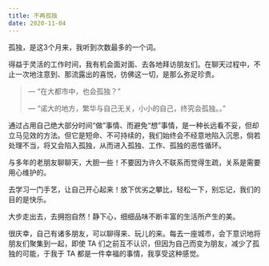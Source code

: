 ```yaml
---
title: 不再孤独
date: 2020-11-04
---
```


孤独，是这3个月来，我听到次数最多的一个词。

得益于灵活的工作时间，我有机会面对面、去各地拜访朋友们。在聊天过程中，不止一次地注意到、那流露出的喜悦，彷佛这一切，是那么弥足珍贵。

> — “在大都市中，也会孤独？”
>
> — “诺大的地方，繁华与自己无关，小小的自己，终究会孤独。。”

通过占用自己绝大部分时间“做”事情、而避免“想”事情，是一种长远看不妥，但却立马见效的方法。但它是短命、不可持续的，我们始终会不经意地陷入沉思，倘若处理不当，将又会陷入孤独，从而进入孤独、工作、孤独的恶性循环。

与多年的老朋友聊聊天，大胆一些！不要因为许久不联系而觉得生疏，关系是需要用心维护的。

去学习一门手艺，让自己开心起来！放下优劣之攀比，轻松一下，别忘记，我们的目的是快乐。

大步走出去，去拥抱自然！静下心，细细品味不断丰富的生活所产生的美。

很庆幸，自己有诸多朋友，可以聊得来、玩儿的来。每去一座城市，会下意识地将朋友们聚集到一起，即使 TA 们之前互不认识，但因为自己而变为朋友，减少了孤独的可能，于我于 TA 都是一件幸福的事情，我享受这种感觉。
